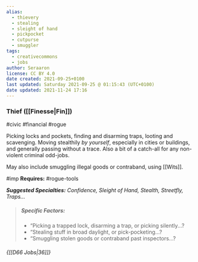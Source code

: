 ```yaml
---
alias:
  - thievery
  - stealing
  - sleight of hand
  - pickpocket
  - cutpurse
  - smuggler
tags:
  - creativecommons
  - jobs
author: Seraaron
license: CC BY 4.0
date created: 2021-09-25+0100
last updated: Saturday 2021-09-25 @ 01:15:43 (UTC+0100)
date updated: 2021-11-24 17:16
---
```


### Thief ([[Finesse|Fin]])

#civic #financial #rogue

Picking locks and pockets, finding and disarming traps, looting and scavenging. Moving stealthily *by yourself*, especially in cities or buildings, and generally passing without a trace. Also a bit of a catch-all for any non-violent criminal odd-jobs.

May also include smuggling illegal goods or contraband, using [[Wits]].

#imp **Requires:** #rogue-tools 

_**Suggested Specialties:** Confidence, Sleight of Hand, Stealth, Streetfly, Traps..._

> ##### Specific Factors:
>
> - “Picking a trapped lock, disarming a trap, or picking silently...?
> - “Stealing stuff in broad daylight, or pick-pocketing...?
> - “Smuggling stolen goods or contraband past inspectors...?

###### {[[D66 Jobs|36]]}
